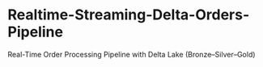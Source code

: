 # Realtime-Streaming-Delta-Orders-Pipeline
Real-Time Order Processing Pipeline with Delta Lake (Bronze–Silver–Gold)
